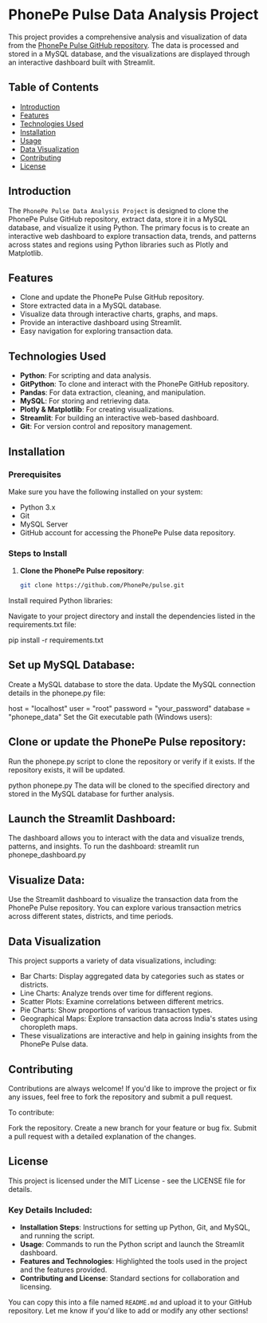 # PhonePe Pulse Data Analysis Project

This project provides a comprehensive analysis and visualization of data from the [PhonePe Pulse GitHub repository](https://github.com/PhonePe/pulse). The data is processed and stored in a MySQL database, and the visualizations are displayed through an interactive dashboard built with Streamlit.

## Table of Contents
- [Introduction](#introduction)
- [Features](#features)
- [Technologies Used](#technologies-used)
- [Installation](#installation)
- [Usage](#usage)
- [Data Visualization](#data-visualization)
- [Contributing](#contributing)
- [License](#license)

## Introduction

The `PhonePe Pulse Data Analysis Project` is designed to clone the PhonePe Pulse GitHub repository, extract data, store it in a MySQL database, and visualize it using Python. The primary focus is to create an interactive web dashboard to explore transaction data, trends, and patterns across states and regions using Python libraries such as Plotly and Matplotlib.

## Features

- Clone and update the PhonePe Pulse GitHub repository.
- Store extracted data in a MySQL database.
- Visualize data through interactive charts, graphs, and maps.
- Provide an interactive dashboard using Streamlit.
- Easy navigation for exploring transaction data.

## Technologies Used

- **Python**: For scripting and data analysis.
- **GitPython**: To clone and interact with the PhonePe GitHub repository.
- **Pandas**: For data extraction, cleaning, and manipulation.
- **MySQL**: For storing and retrieving data.
- **Plotly & Matplotlib**: For creating visualizations.
- **Streamlit**: For building an interactive web-based dashboard.
- **Git**: For version control and repository management.

## Installation

### Prerequisites

Make sure you have the following installed on your system:

- Python 3.x
- Git
- MySQL Server
- GitHub account for accessing the PhonePe Pulse data repository.

### Steps to Install

1. **Clone the PhonePe Pulse repository**:

   ```bash
   git clone https://github.com/PhonePe/pulse.git
Install required Python libraries:

Navigate to your project directory and install the dependencies listed in the requirements.txt file:


pip install -r requirements.txt

## Set up MySQL Database:
Create a MySQL database to store the data. Update the MySQL connection details in the phonepe.py file:

host = "localhost"
user = "root"
password = "your_password"
database = "phonepe_data"
Set the Git executable path (Windows users):

## Clone or update the PhonePe Pulse repository:

Run the phonepe.py script to clone the repository or verify if it exists. If the repository exists, it will be updated.

python phonepe.py
The data will be cloned to the specified directory and stored in the MySQL database for further analysis.

## Launch the Streamlit Dashboard:

The dashboard allows you to interact with the data and visualize trends, patterns, and insights. To run the dashboard:
streamlit run phonepe_dashboard.py

## Visualize Data:

Use the Streamlit dashboard to visualize the transaction data from the PhonePe Pulse repository. You can explore various transaction metrics across different states, districts, and time periods.

## Data Visualization
This project supports a variety of data visualizations, including:

- Bar Charts: Display aggregated data by categories such as states or districts.
- Line Charts: Analyze trends over time for different regions.
- Scatter Plots: Examine correlations between different metrics.
- Pie Charts: Show proportions of various transaction types.
- Geographical Maps: Explore transaction data across India's states using choropleth maps.
- These visualizations are interactive and help in gaining insights from the PhonePe Pulse data.

## Contributing
Contributions are always welcome! If you'd like to improve the project or fix any issues, feel free to fork the repository and submit a pull request.

To contribute:

  Fork the repository.
  Create a new branch for your feature or bug fix.
  Submit a pull request with a detailed explanation of the changes.

## License
This project is licensed under the MIT License - see the LICENSE file for details.

### Key Details Included:
- **Installation Steps**: Instructions for setting up Python, Git, and MySQL, and running the script.
- **Usage**: Commands to run the Python script and launch the Streamlit dashboard.
- **Features and Technologies**: Highlighted the tools used in the project and the features provided.
- **Contributing and License**: Standard sections for collaboration and licensing.

You can copy this into a file named `README.md` and upload it to your GitHub repository. Let me know if you'd like to add or modify any other sections!
